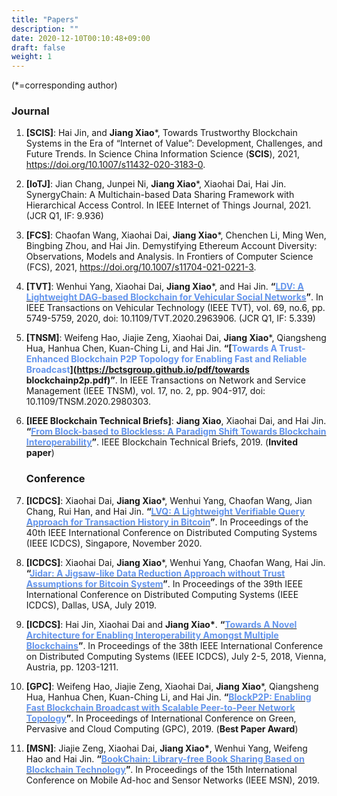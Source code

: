 ```yaml
---
title: "Papers"
description: ""
date: 2020-12-10T00:10:48+09:00
draft: false
weight: 1
---
```


(*=corresponding author)

### Journal

1. **[SCIS]**: Hai Jin, and **Jiang Xiao***, Towards Trustworthy Blockchain Systems in the Era of “Internet of Value”: Development, Challenges, and Future Trends. In Science China Information Science (**SCIS**), 2021, https://doi.org/10.1007/s11432-020-3183-0.
2. **[IoTJ]**: Jian Chang, Junpei Ni, **Jiang Xiao***, Xiaohai Dai, Hai Jin. SynergyChain: A Multichain-based Data Sharing Framework with Hierarchical Access Control. In IEEE Internet of Things Journal, 2021. (JCR Q1, IF: 9.936)
3. **[FCS]**: Chaofan Wang, Xiaohai Dai, **Jiang Xiao***, Chenchen Li, Ming Wen, Bingbing Zhou, and Hai Jin. Demystifying Ethereum Account Diversity: Observations, Models and Analysis. In Frontiers of Computer Science (FCS), 2021, https://doi.org/10.1007/s11704-021-0221-3.
4. **[TVT]**: Wenhui Yang, Xiaohai Dai, **Jiang Xiao***, and Hai Jin. **“[<font color=CornflowerBlue>LDV: A Lightweight DAG-based Blockchain for Vehicular Social Networks</font>](https://bctsgroup.github.io/pdf/LDV.pdf)”**. In IEEE Transactions on Vehicular Technology (IEEE TVT), vol. 69, no.6, pp. 5749-5759, 2020, doi: 10.1109/TVT.2020.2963906. (JCR Q1, IF: 5.339)
5. **[TNSM]**: Weifeng Hao, Jiajie Zeng, Xiaohai Dai, **Jiang Xiao***, Qiangsheng Hua, Hanhua Chen, Kuan-Ching Li, and Hai Jin. **“[<font color=CornflowerBlue>Towards A Trust-Enhanced Blockchain P2P Topology for Enabling Fast and Reliable Broadcast</font>](https://bctsgroup.github.io/pdf/towards blockchainp2p.pdf)”**. In IEEE Transactions on Network and Service Management (IEEE TNSM), vol. 17, no. 2, pp. 904-917, doi: 10.1109/TNSM.2020.2980303.
6. **[IEEE Blockchain Technical Briefs]**: **Jiang Xiao**, Xiaohai Dai, and Hai Jin. **“[<font color=CornflowerBlue>From Block-based to Blockless: A Paradigm Shift Towards Blockchain Interoperability</font>](https://blockchain.ieee.org/technicalbriefs/march-2019/from-block-based-to-blockless-a-paradigm-shift-towards-blockchain-interoperability)”**. IEEE Blockchain Technical Briefs, 2019. (**Invited paper**)

   ### Conference

1. **[ICDCS]**: Xiaohai Dai, **Jiang Xiao***, Wenhui Yang, Chaofan Wang, Jian Chang, Rui Han, and Hai Jin. **“[<font color=CornflowerBlue>LVQ: A Lightweight Verifiable Query Approach for Transaction History in Bitcoin</font>](https://bctsgroup.github.io/pdf/LVQ.pdf)”**. In Proceedings of the 40th IEEE International Conference on Distributed Computing Systems (IEEE ICDCS), Singapore, November 2020.
2. **[ICDCS]**: Xiaohai Dai, **Jiang Xiao***, Wenhui Yang, Chaofan Wang, Hai Jin. **“[<font color=CornflowerBlue>Jidar: A Jigsaw-like Data Reduction Approach without Trust Assumptions for Bitcoin System</font>](https://bctsgroup.github.io/pdf/Jidar.pdf)”**. In Proceedings of the 39th IEEE International Conference on Distributed Computing Systems (IEEE ICDCS), Dallas, USA, July 2019.
3. **[ICDCS]**: Hai Jin, Xiaohai Dai and **Jiang Xiao\***. **“[<font color=CornflowerBlue>Towards A Novel Architecture for  Enabling Interoperability Amongst Multiple Blockchains</font>](https://bctsgroup.github.io/pdf/architecture.pdf)”**. In Proceedings of the 38th IEEE International Conference on Distributed Computing Systems (IEEE ICDCS), July 2-5, 2018, Vienna, Austria, pp. 1203-1211. 
4. **[GPC]**: Weifeng Hao, Jiajie Zeng, Xiaohai Dai, **Jiang Xiao***, Qiangsheng Hua, Hanhua Chen, Kuan-Ching Li, and Hai Jin. **“[<font color=CornflowerBlue>BlockP2P: Enabling Fast Blockchain Broadcast with Scalable Peer-to-Peer Network Topology</font>](https://bctsgroup.github.io/pdf/BlockP2PEnablingFastBlockchain.pdf)”**. In Proceedings of International Conference on Green, Pervasive and Cloud Computing (GPC), 2019. (**Best Paper Award**)
5. **[MSN]**: Jiajie Zeng, Xiaohai Dai, **Jiang Xiao\***, Wenhui Yang, Weifeng Hao and Hai Jin. **“[<font color=CornflowerBlue>BookChain: Library-free Book Sharing Based on Blockchain Technology</font>](https://bctsgroup.github.io/pdf/BookChain.pdf)”**. In Proceedings of the 15th International Conference on Mobile Ad-hoc and Sensor Networks (IEEE MSN), 2019.